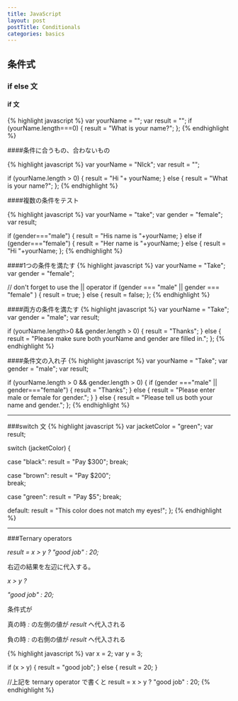 ```yaml
---
title: JavaScript
layout: post
postTitle: Conditionals
categories: basics
---
```


## 条件式

### if else 文

#### if 文

{% highlight javascript %}
var yourName = "";
var result = "";
if (yourName.length===0) {
  result = "What is your name?";
};
{% endhighlight %}

####条件に合うもの、合わないもの

{% highlight javascript %}
var yourName = "NIck";
var result =  "";

if (yourName.length > 0) {
   result = "Hi "+ yourName;
} else {
   result = "What is your name?";
};
{% endhighlight %}

####複数の条件をテスト

{% highlight javascript %}
var yourName = "take";
var gender = "female";
var result;

if (gender==="male") {
  result = "His name is "+yourName;
} else if (gender==="female") {
  result = "Her name is "+yourName;
} else {
  result = "Hi "+yourName;
};
{% endhighlight %}

####1つの条件を満たす
{% highlight javascript %}
var yourName = "Take";
var gender = "female";

// don't forget to use the || operator 
if (gender === "male" || gender === "female"   ) {
  result = true;
} else {
  result = false;
};
{% endhighlight %}

####両方の条件を満たす
{% highlight javascript %}
var yourName = "Take";
var gender = "male";
var result;

if (yourName.length>0 && gender.length > 0) {
  result = "Thanks";
} else {
  result = "Please make sure both yourName and gender are filled in.";
};
{% endhighlight %}
 
####条件文の入れ子
{% highlight javascript %}
var yourName = "Take";
var gender = "male";
var result;

if (yourName.length > 0 && gender.length > 0) {
  if (gender ==="male" || gender==="female") {
    result = "Thanks";
  } else {
    result = "Please enter male or female for gender.";
  }
} else {
  result = "Please tell us both your name and gender.";
};
{% endhighlight %}
 
-----
###switch 文
{% highlight javascript %}
var jacketColor = "green";
var result;

switch (jacketColor) {
    
  case "black":
    result = "Pay $300";
    break;
    
  case "brown":
    result = "Pay $200";  
    break;
    
  case "green":
    result = "Pay $5";
    break;
    
  default:
    result = "This color does not match my eyes!";
};
{% endhighlight %}

----

###Ternary operators

_result = x > y ? "good job" : 20;_

右辺の結果を左辺に代入する。

_x > y ?_

_"good job" : 20;_

条件式が
  
  真の時 _:_ の左側の値が _result_ へ代入される
  
  負の時 _:_ の右側の値が _result_ へ代入される

{% highlight javascript %}
var x = 2;
var y = 3;

if (x > y) {
  result = "good job";
}
else {
  result = 20;
}

//上記を ternary operator で書くと
result = x > y ? "good job" : 20;
{% endhighlight %}